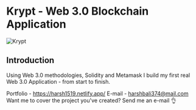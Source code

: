 # Krypt - Web 3.0 Blockchain Application
![Krypt](https://i.ibb.co/DVF4tNW/image.png)

## Introduction

Using Web 3.0 methodologies, Solidity and Metamask I build my first real Web 3.0 Application - from start to finish.


Portfolio - https://harsh1519.netlify.app/
E-mail - harshbali374@mail.com
Want me to cover the project you've created? Send me an e-mail 👌
